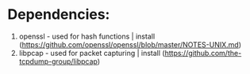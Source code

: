 Dependencies:
==============

1. openssl - used for hash functions | install (https://github.com/openssl/openssl/blob/master/NOTES-UNIX.md)
2. libpcap - used for packet capturing | install (https://github.com/the-tcpdump-group/libpcap)
